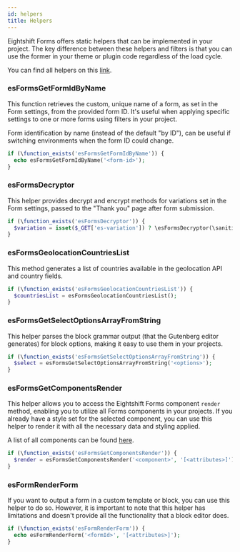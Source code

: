 ```yaml
---
id: helpers
title: Helpers
---
```


Eightshift Forms offers static helpers that can be implemented in your project. The key difference between these helpers and filters is that you can use the former in your theme or plugin code regardless of the load cycle.

You can find all helpers on this [link](https://github.com/infinum/eightshift-forms/blob/develop/src/Helpers/esForms.php).

### esFormsGetFormIdByName

This function retrieves the custom, unique name of a form, as set in the Form settings, from the provided form ID. It's useful when applying specific settings to one or more forms using filters in your project.

 Form identification by name (instead of the default "by ID"), can be useful if switching environments when the form ID could change.

```php
if (\function_exists('esFormsGetFormIdByName')) {
  echo esFormsGetFormIdByName('<form-id>');
}
```

### esFormsDecryptor

This helper provides decrypt and encrypt methods for variations set in the Form settings, passed to the "Thank you" page after form submission.

```php
if (\function_exists('esFormsDecryptor')) {
  $variation = isset($_GET['es-variation']) ? \esFormsDecryptor(\sanitize_text_field(\wp_unslash($_GET['es-variation']))) : '';
}
```

### esFormsGeolocationCountriesList

This method generates a list of countries available in the geolocation API and country fields.

```php
if (\function_exists('esFormsGeolocationCountriesList')) {
  $countriesList = esFormsGeolocationCountriesList();
}
```

### esFormsGetSelectOptionsArrayFromString

This helper parses the block grammar output (that the Gutenberg editor generates) for block options, making it easy to use them in your projects.

```php
if (\function_exists('esFormsGetSelectOptionsArrayFromString')) {
  $select = esFormsGetSelectOptionsArrayFromString('<options>');
}
```

### esFormsGetComponentsRender

This helper allows you to access the Eightshift Forms component `render` method, enabling you to utilize all Forms  components in your projects. If you already have a style set for the selected component, you can use this helper to render it with all the necessary data and styling applied.

A list of all components can be found [here](https://github.com/infinum/eightshift-forms/tree/develop/src/Blocks/components).

```php
if (\function_exists('esFormsGetComponentsRender')) {
  $render = esFormsGetComponentsRender('<component>', '[<attributes>]');
}
```

### esFormRenderForm

If you want to output a form in a custom template or block, you can use this helper to do so. However, it is important to note that this helper has limitations and doesn't provide all the functionality that a block editor does.

```php
if (\function_exists('esFormRenderForm')) {
  echo esFormRenderForm('<formId>', '[<attributes>]');
}
```
